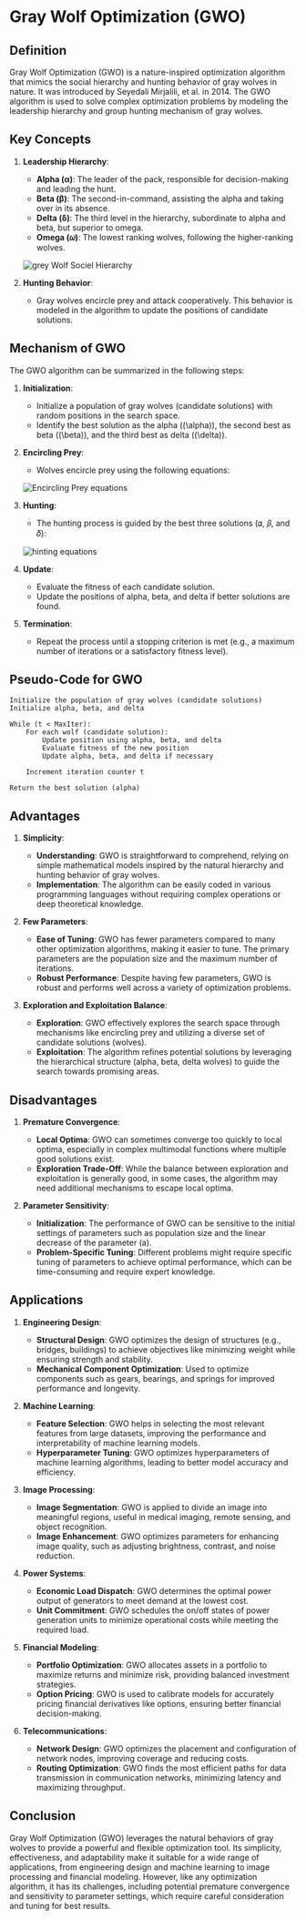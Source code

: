 # Gray Wolf Optimization (GWO)

## Definition

Gray Wolf Optimization (GWO) is a nature-inspired optimization algorithm that mimics the social hierarchy and hunting behavior of gray wolves in nature. It was introduced by Seyedali Mirjalili, et al. in 2014. The GWO algorithm is used to solve complex optimization problems by modeling the leadership hierarchy and group hunting mechanism of gray wolves.

## Key Concepts

1. **Leadership Hierarchy**:
   - **Alpha (α)**: The leader of the pack, responsible for decision-making and leading the hunt.
   - **Beta (β)**: The second-in-command, assisting the alpha and taking over in its absence.
   - **Delta (δ)**: The third level in the hierarchy, subordinate to alpha and beta, but superior to omega.
   - **Omega (𝜔)**: The lowest ranking wolves, following the higher-ranking wolves.

   ![grey Wolf Sociel Hierarchy](imgs/greyWolfSocielHierarchy.png)

2. **Hunting Behavior**:
   - Gray wolves encircle prey and attack cooperatively. This behavior is modeled in the algorithm to update the positions of candidate solutions.

## Mechanism of GWO

The GWO algorithm can be summarized in the following steps:

1. **Initialization**:
   - Initialize a population of gray wolves (candidate solutions) with random positions in the search space.
   - Identify the best solution as the alpha (\(\alpha\)), the second best as beta (\(\beta\)), and the third best as delta (\(\delta\)).

2. **Encircling Prey**:
   - Wolves encircle prey using the following equations:

    ![Encircling Prey equations](imgs/Encircling-Prey-equations.png)

3. **Hunting**:
   - The hunting process is guided by the best three solutions (𝛼, 𝛽, and 𝛿):

    ![hinting equations](imgs/hinting-equations.png)

4. **Update**:
   - Evaluate the fitness of each candidate solution.
   - Update the positions of alpha, beta, and delta if better solutions are found.

5. **Termination**:
   - Repeat the process until a stopping criterion is met (e.g., a maximum number of iterations or a satisfactory fitness level).

## Pseudo-Code for GWO

```pseudo
Initialize the population of gray wolves (candidate solutions)
Initialize alpha, beta, and delta

While (t < MaxIter):
    For each wolf (candidate solution):
        Update position using alpha, beta, and delta
        Evaluate fitness of the new position
        Update alpha, beta, and delta if necessary

    Increment iteration counter t

Return the best solution (alpha)
```

## Advantages

1. **Simplicity**:
   - **Understanding**: GWO is straightforward to comprehend, relying on simple mathematical models inspired by the natural hierarchy and hunting behavior of gray wolves.
   - **Implementation**: The algorithm can be easily coded in various programming languages without requiring complex operations or deep theoretical knowledge.

2. **Few Parameters**:
   - **Ease of Tuning**: GWO has fewer parameters compared to many other optimization algorithms, making it easier to tune. The primary parameters are the population size and the maximum number of iterations.
   - **Robust Performance**: Despite having few parameters, GWO is robust and performs well across a variety of optimization problems.

3. **Exploration and Exploitation Balance**:
   - **Exploration**: GWO effectively explores the search space through mechanisms like encircling prey and utilizing a diverse set of candidate solutions (wolves).
   - **Exploitation**: The algorithm refines potential solutions by leveraging the hierarchical structure (alpha, beta, delta wolves) to guide the search towards promising areas.

## Disadvantages

1. **Premature Convergence**:
   - **Local Optima**: GWO can sometimes converge too quickly to local optima, especially in complex multimodal functions where multiple good solutions exist.
   - **Exploration Trade-Off**: While the balance between exploration and exploitation is generally good, in some cases, the algorithm may need additional mechanisms to escape local optima.

2. **Parameter Sensitivity**:
   - **Initialization**: The performance of GWO can be sensitive to the initial settings of parameters such as population size and the linear decrease of the parameter \(a\).
   - **Problem-Specific Tuning**: Different problems might require specific tuning of parameters to achieve optimal performance, which can be time-consuming and require expert knowledge.

## Applications

1. **Engineering Design**:
   - **Structural Design**: GWO optimizes the design of structures (e.g., bridges, buildings) to achieve objectives like minimizing weight while ensuring strength and stability.
   - **Mechanical Component Optimization**: Used to optimize components such as gears, bearings, and springs for improved performance and longevity.

2. **Machine Learning**:
   - **Feature Selection**: GWO helps in selecting the most relevant features from large datasets, improving the performance and interpretability of machine learning models.
   - **Hyperparameter Tuning**: GWO optimizes hyperparameters of machine learning algorithms, leading to better model accuracy and efficiency.

3. **Image Processing**:
   - **Image Segmentation**: GWO is applied to divide an image into meaningful regions, useful in medical imaging, remote sensing, and object recognition.
   - **Image Enhancement**: GWO optimizes parameters for enhancing image quality, such as adjusting brightness, contrast, and noise reduction.

4. **Power Systems**:
   - **Economic Load Dispatch**: GWO determines the optimal power output of generators to meet demand at the lowest cost.
   - **Unit Commitment**: GWO schedules the on/off states of power generation units to minimize operational costs while meeting the required load.

5. **Financial Modeling**:
   - **Portfolio Optimization**: GWO allocates assets in a portfolio to maximize returns and minimize risk, providing balanced investment strategies.
   - **Option Pricing**: GWO is used to calibrate models for accurately pricing financial derivatives like options, ensuring better financial decision-making.

6. **Telecommunications**:
   - **Network Design**: GWO optimizes the placement and configuration of network nodes, improving coverage and reducing costs.
   - **Routing Optimization**: GWO finds the most efficient paths for data transmission in communication networks, minimizing latency and maximizing throughput.

## Conclusion

Gray Wolf Optimization (GWO) leverages the natural behaviors of gray wolves to provide a powerful and flexible optimization tool. Its simplicity, effectiveness, and adaptability make it suitable for a wide range of applications, from engineering design and machine learning to image processing and financial modeling. However, like any optimization algorithm, it has its challenges, including potential premature convergence and sensitivity to parameter settings, which require careful consideration and tuning for best results. 